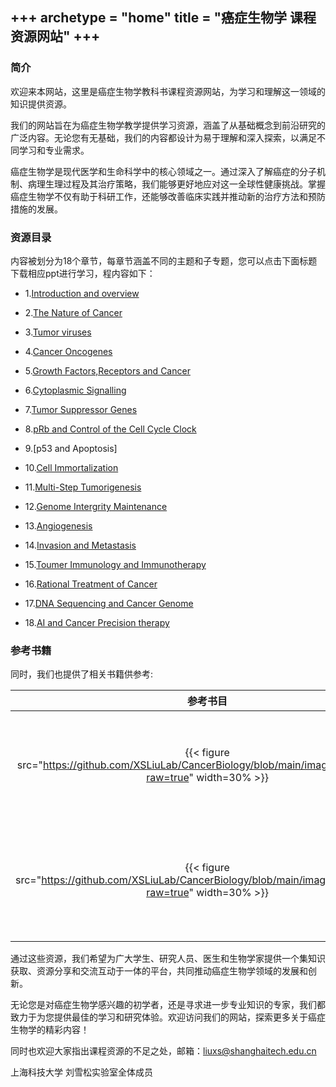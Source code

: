 +++
archetype = "home"
title = "癌症生物学 课程资源网站"
+++
---

### 简介

欢迎来本网站，这里是癌症生物学教科书课程资源网站，为学习和理解这一领域的知识提供资源。

我们的网站旨在为癌症生物学教学提供学习资源，涵盖了从基础概念到前沿研究的广泛内容。无论您有无基础，我们的内容都设计为易于理解和深入探索，以满足不同学习和专业需求。

癌症生物学是现代医学和生命科学中的核心领域之一。通过深入了解癌症的分子机制、病理生理过程及其治疗策略，我们能够更好地应对这一全球性健康挑战。掌握癌症生物学不仅有助于科研工作，还能够改善临床实践并推动新的治疗方法和预防措施的发展。

### 资源目录

内容被划分为18个章节，每章节涵盖不同的主题和子专题，您可以点击下面标题下载相应ppt进行学习，程内容如下：

- 1.[Introduction and overview ](https://github.com/XSLiuLab/CancerBiology/raw/main/ppt/Cancer%20Biology%201-%20Introduction%20and%20overview.pptx)

- 2.[The Nature of Cancer](https://github.com/XSLiuLab/CancerBiology/raw/main/ppt/Cancer%20Biology%202-%20the%20Nature%20of%20Cancer.pptx)

- 3.[Tumor viruses](https://github.com/XSLiuLab/CancerBiology/raw/main/ppt/Cancer%20Biology%203-Tumor%20viruses.pptx)

- 4.[Cancer Oncogenes](https://github.com/XSLiuLab/CancerBiology/raw/main/ppt/Cancer%20Biology%204-%20Cellular%20Oncogenes.pptx)

- 5.[Growth Factors,Receptors and Cancer](https://github.com/XSLiuLab/CancerBiology/raw/main/ppt/Cancer%20Biology%205-Growth%20Factors,%20Receptors%20and%20Cancer.pptx)

- 6.[Cytoplasmic Signalling](https://github.com/XSLiuLab/CancerBiology/raw/main/ppt/Cancer%20Biology%206-Cytoplasmic%20Signaling.pptx)

- 7.[Tumor Suppressor Genes](https://github.com/XSLiuLab/CancerBiology/raw/main/ppt/Cancer%20Biology%207-%20Tumor%20Suppressor%20Genes.pptx)

- 8.[pRb and Control of the Cell Cycle Clock](https://github.com/XSLiuLab/CancerBiology/raw/main/ppt/Cancer%20Biology%208%20-%20pRb%20and%20Control%20of%20the%20Cell%20Cycle%20Clock.pptx)

- 9.[p53 and Apoptosis]

- 10.[Cell Immortalization](https://github.com/XSLiuLab/CancerBiology/raw/main/ppt/Cancer%20Biology%2010%20-%20Cell%20Immortalization.pptx)

- 11.[Multi-Step Tumorigenesis](https://github.com/XSLiuLab/CancerBiology/raw/main/ppt/Cancer%20Biology%2011%20-%20Multi-Step%20Tumorigenesis.pptx)

- 12.[Genome Intergrity Maintenance](https://github.com/XSLiuLab/CancerBiology/raw/main/ppt/Cancer%20Biology%2012%20-%20Genome%20Integrity%20Maintenance.pptx)

- 13.[Angiogenesis](https://github.com/XSLiuLab/CancerBiology/raw/main/ppt/Cancer%20Biology%2013%20-%20Angiogenesis.pptx)

- 14.[Invasion and Metastasis](https://github.com/XSLiuLab/CancerBiology/raw/main/ppt/Cancer%20Biology%2014%20-%20Invasion%20and%20Metastasis.pptx)

- 15.[Toumer Immunology and Immunotherapy](https://github.com/XSLiuLab/CancerBiology/raw/main/ppt/Cancer%20Biology%2015%20-%20Tumor%20Immunology%20and%20Immunotherapy.pptx)

- 16.[Rational Treatment of Cancer](https://github.com/XSLiuLab/CancerBiology/raw/main/ppt/Cancer%20Biology%2016%20-%20Rational%20Treatment%20of%20Cancer.pptx)

- 17.[DNA Sequencing and Cancer Genome](https://github.com/XSLiuLab/CancerBiology/raw/main/ppt/Cancer%20Biology%2017%20-%20DNA%20Sequencing%20and%20Cancer%20Genome.pptx)

- 18.[AI and Cancer Precision therapy](https://github.com/XSLiuLab/CancerBiology/raw/main/ppt/Cancer%20Biology%2018%20-%20AI%20and%20Cancer%20Precision%20Therapy.pptx)

### 参考书籍
同时，我们也提供了相关书籍供参考:

|参考书目|相关信息|
|:-:|:-:|
|{{< figure src="https://github.com/XSLiuLab/CancerBiology/blob/main/images/lxs_cb.png?raw=true" width=30% >}} |《癌症生物学》<br>作者：刘雪松 </br>单位；上海科技大学<br>资源：正在印刷中，请期待 </br> |
|{{< figure src="https://github.com/XSLiuLab/CancerBiology/blob/main/images/wb_cb.jpeg?raw=true" width=30% >}}|《癌症生物学》<br> 作者：R.A.weinberg </br>译者：詹启敏等 <br>资源：[科学文库](https://book.sciencereading.cn/shop/book/Booksimple/show.do?id=B74A1883BA254770AE053020B0A0ADC52000)</br>|

通过这些资源，我们希望为广大学生、研究人员、医生和生物学家提供一个集知识获取、资源分享和交流互动于一体的平台，共同推动癌症生物学领域的发展和创新。

无论您是对癌症生物学感兴趣的初学者，还是寻求进一步专业知识的专家，我们都致力于为您提供最佳的学习和研究体验。欢迎访问我们的网站，探索更多关于癌症生物学的精彩内容！


同时也欢迎大家指出课程资源的不足之处，邮箱：liuxs@shanghaitech.edu.cn


上海科技大学 刘雪松实验室全体成员
                                

